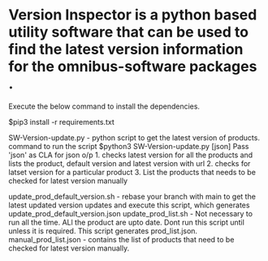 # Version Inspector is a python based utility software that can be used to find the latest version information for the omnibus-software packages .

Execute the below command to install the dependencies.

   $pip3 install -r requirements.txt

 SW-Version-update.py - python script to get the latest version of products.
			command to run the script
			$python3 SW-Version-update.py [json]
			 Pass 'json' as CLA for json o/p
			 1. checks latest version  for all the products and lists the product, default version and latest version with url
			 2. checks for latset version for a particular product
			 3. List the products that needs to be checked for latest version manually
 
 update_prod_default_version.sh - rebase your branch with main to get the latest updated version updates and execute this script, which generates update_prod_default_version.json
 update_prod_list.sh - Not necessary to run all the time. ALl the product are upto date. Dont run this script until unless it is required. This script generates prod_list.json. 
 manual_prod_list.json - contains the list of products that need to be checked for latest version manually.				

